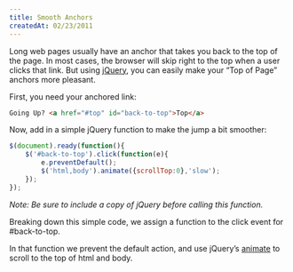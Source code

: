 ```yaml
---
title: Smooth Anchors
createdAt: 02/23/2011
---
```

Long web pages usually have an anchor that takes you back to the top of the page. In most cases, the browser will skip right to the top when a user clicks that link. But using [jQuery](http://jquery.com/), you can easily make your “Top of Page” anchors more pleasant.

First, you need your anchored link:

```html
Going Up? <a href="#top" id="back-to-top">Top</a>
```

Now, add in a simple jQuery function to make the jump a bit smoother:

```js
$(document).ready(function(){
	$('#back-to-top').click(function(e){
		e.preventDefault();
		$('html,body').animate({scrollTop:0},'slow');
	});
});
```

_Note: Be sure to include a copy of jQuery before calling this function._

Breaking down this simple code, we assign a function to the click event for #back-to-top.

In that function we prevent the default action, and use jQuery’s [animate](http://api.jquery.com/animate/) to scroll to the top of html and body.
